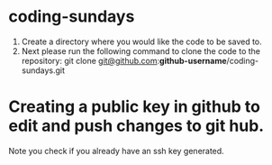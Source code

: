 # coding-sundays
1. Create a directory where you would like the code to be saved to.
2. Next please run the following command to clone the code to the repository: git clone git@github.com:**github-username**/coding-sundays.git

# Creating a public key in github to edit and push changes to git hub.
Note you check if you already have an ssh key generated.

